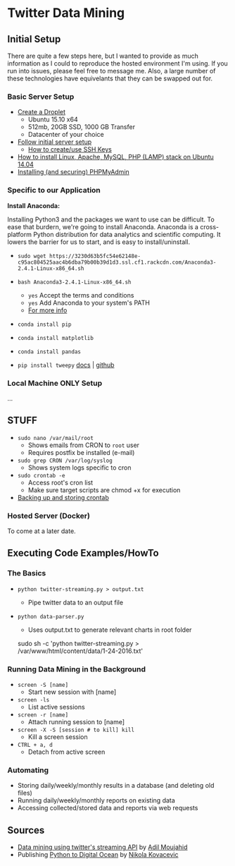 # Twitter Data Mining


## Initial Setup

There are quite a few steps here, but I wanted to provide as much information as I could to reproduce the hosted environment I'm using. If you run into issues, please feel free to message me. Also, a large number of these technologies have equivelants that they can be swapped out for.

### Basic Server Setup

- [Create a Droplet](https://cloud.digitalocean.com/droplets/new)
	- Ubuntu 15.10 x64
	- 512mb, 20GB SSD, 1000 GB Transfer
	- Datacenter of your choice
- [Follow initial server setup](https://www.digitalocean.com/community/tutorials/initial-server-setup-with-ubuntu-14-04)
	- [How to create/use SSH Keys](https://www.digitalocean.com/community/tutorials/how-to-use-ssh-keys-with-putty-on-digitalocean-droplets-windows-users)
- [How to install Linux, Apache, MySQL, PHP (LAMP) stack on Ubuntu 14.04](https://www.digitalocean.com/community/tutorials/how-to-install-linux-apache-mysql-php-lamp-stack-on-ubuntu-14-04)
- [Installing (and securing) PHPMyAdmin](https://www.digitalocean.com/community/tutorials/how-to-install-and-secure-phpmyadmin-on-ubuntu-12-04)


### Specific to our Application

**Install Anaconda:**

Installing Python3 and the packages we want to use can be difficult. To ease that burdern, we're going to install Anaconda. Anaconda is a cross-platform Python distribution for data analytics and scientific computing. It lowers the barrier for us to start, and is easy to install/uninstall.

- `sudo wget https://3230d63b5fc54e62148e-c95ac804525aac4b6dba79b00b39d1d3.ssl.cf1.rackcdn.com/Anaconda3-2.4.1-Linux-x86_64.sh`
- `bash Anaconda3-2.4.1-Linux-x86_64.sh`
	- `yes` Accept the terms and conditions
	- `yes` Add Anaconda to your system's PATH
	- [For more info](http://conda.pydata.org/docs/install/full.html)

- `conda install pip`
- `conda install matplotlib`
- `conda install pandas`
- `pip install tweepy` [docs](http://tweepy.readthedocs.org/en/v3.5.0/getting_started.html) | [github](https://github.com/tweepy/tweepy)


### Local Machine ONLY Setup

...



## STUFF

- `sudo nano /var/mail/root`
	- Shows emails from CRON to `root` user
	- Requires postfix be installed (e-mail)
- `sudo grep CRON /var/log/syslog`
	- Shows system logs specific to cron
- `sudo crontab -e`
	- Access root's cron list
	- Make sure target scripts are chmod +x for execution
- [Backing up and storing crontab](http://askubuntu.com/questions/216692/where-is-the-user-crontab-stored)


### Hosted Server (Docker)

To come at a later date.


## Executing Code Examples/HowTo

### The Basics

- `python twitter-streaming.py > output.txt`
	- Pipe twitter data to an output file
- `python data-parser.py`
	- Uses output.txt to generate relevant charts in root folder

	sudo sh -c 'python twitter-streaming.py > /var/www/html/content/data/1-24-2016.txt'


### Running Data Mining in the Background

- `screen -S [name]`
	- Start new session with [name]
- `screen -ls`
	- List active sessions
- `screen -r [name]`
	- Attach running session to [name]
- `screen -X -S [session # to kill] kill`
	- Kill a screen session
- `CTRL + a, d`
	- Detach from active screen

### Automating

- Storing daily/weekly/monthly results in a database (and deleting old files)
- Running daily/weekly/monthly reports on existing data
- Accessing collected/stored data and reports via web requests

## Sources
- [Data mining using twitter's streaming API](http://adilmoujahid.com/posts/2014/07/twitter-analytics/) by [Adil Moujahid](https://twitter.com/AdilMouja)
- Publishing [Python to Digital Ocean](https://nikolak.com/deploying-python-code-to-vps/) by [Nikola Kovacevic](https://github.com/Nikola-K)